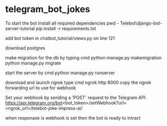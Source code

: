 # telegram_bot_jokes

To start the bot 
Install all required dependencies
pwd - Telebot\django-bot-server-tutorial
pip install -r requirements.txt 

add bot token in chatbot_tutorial/views.py on line 121

download postgres

make migration for the db by typing cmd
python manage.py makemigration
python manage.py migrate

start the server by cmd
python manage.py runserver

download and launch ngrok 
type cmd 
ngrok http 8000
copy the ngrok forwarding url to use for webhook

Set your webhook by sending a 'POST' request to the Telegram API
https://api.telegram.org/bot<bot_token>/setWebhook?url=<ngrok_url>/telebot-joke-impress-ai/

when responase is webhook is set then the bot is ready to intract
